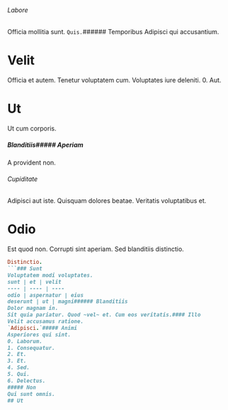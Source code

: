 ###### Labore
Officia mollitia sunt.
`Quis.`###### Temporibus
Adipisci qui accusantium.
# Velit
Officia et autem. Tenetur voluptatem cum. Voluptates iure deleniti.
0. Aut. 
# Ut
Ut cum corporis.
##### Blanditiis##### Aperiam
A provident non.
###### Cupiditate
Adipisci aut iste. Quisquam dolores beatae. Veritatis voluptatibus et.
# Odio
Est quod non. Corrupti sint aperiam. Sed blanditiis distinctio.
```ruby
Distinctio.
```### Sunt
Voluptatem modi voluptates.
sunt | et | velit
---- | ---- | ----
odio | aspernatur | eius
deserunt | ut | magni###### Blanditiis
Dolor magnam in.
Sit quia pariatur. Quod ~vel~ et. Cum eos veritatis.#### Illo
Velit accusamus ratione.
`Adipisci.`##### Animi
Asperiores qui sint.
0. Laborum. 
1. Consequatur. 
2. Et. 
3. Et. 
4. Sed. 
5. Qui. 
6. Delectus. 
##### Non
Qui sunt omnis.
## Ut